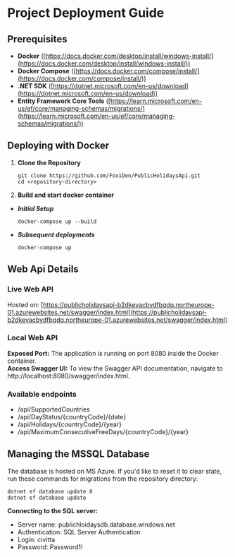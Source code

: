 # Project Deployment Guide

## Prerequisites

* **Docker** ([https://docs.docker.com/desktop/install/windows-install/](https://docs.docker.com/desktop/install/windows-install/))
* **Docker Compose** ([https://docs.docker.com/compose/install/](https://docs.docker.com/compose/install/))
* **.NET SDK** ([https://dotnet.microsoft.com/en-us/download](https://dotnet.microsoft.com/en-us/download))
* **Entity Framework Core Tools** ([https://learn.microsoft.com/en-us/ef/core/managing-schemas/migrations/](https://learn.microsoft.com/en-us/ef/core/managing-schemas/migrations/)) 

## Deploying with Docker


1. **Clone the Repository**
    ````
    git clone https://github.com/FoxiDen/PublicHolidaysApi.git
    cd <repository-directory>
    ````
2. **Build and start docker container**

*   ***Initial Setup***

    ````
    docker-compose up --build
    ````
*   ***Subsequent deployments***

    ````
    docker-compose up
    ````

## Web Api Details

### Live Web API

Hosted on: [https://publicholidaysapi-b2dkevacbydfbqdq.northeurope-01.azurewebsites.net/swagger/index.html](https://publicholidaysapi-b2dkevacbydfbqdq.northeurope-01.azurewebsites.net/swagger/index.html)

### Local Web API

**Exposed Port:** The application is running on port 8080 inside the Docker container.  
**Access Swagger UI:** To view the Swagger API documentation, navigate to http://localhost:8080/swagger/index.html.

### Available endpoints

* /api/SupportedCountries     
* /api/DayStatus/{countryCode}/{date}     
* /api/Holidays/{countryCode}/{year}          
* /api/MaximumConsecutiveFreeDays/{countryCode}/{year}


## Managing the MSSQL Database

The database is hosted on MS Azure. If you'd like to reset it to clear state, run these commands for migrations from the repository directory:

    dotnet ef database update 0
    dotnet ef database update

**Connecting to the SQL server:**

* Server name: publichloidaysdb.database.windows.net  
* Authentication: SQL Server Authentication  
* Login: civitta  
* Password: Password1!
